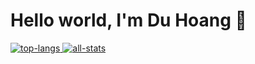 <div>
<h1>Hello world, I'm Du Hoang 👋</h1>
<a href="https://github.com/duhoang00">
<div>
<img alt="top-langs" src="https://github-readme-stats-duhoang.vercel.app/api/top-langs/?username=duhoang00&layout=compact&langs_count=6&hide_border=1&theme=radical" />
<img alt="all-stats" src="https://github-readme-stats-duhoang.vercel.app/api?username=duhoang00&count_private=true&include_all_commits=true&show_icons=true&theme=radical&hide_border=true" />
</div>
<a>
<div>
